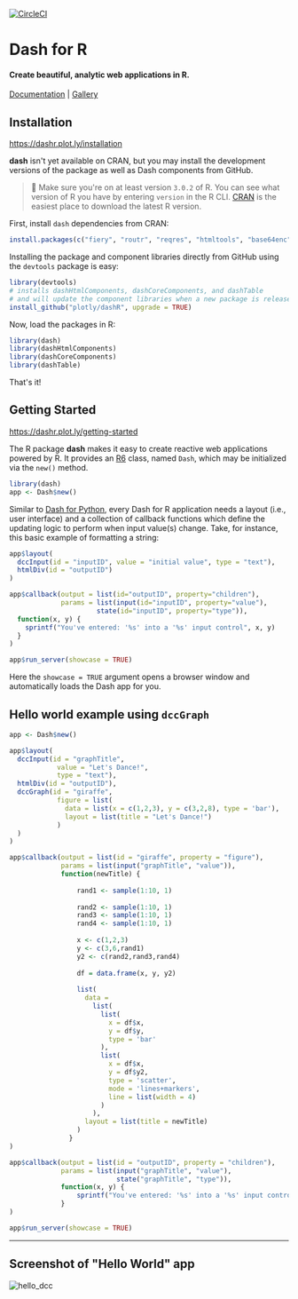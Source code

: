 [![CircleCI](https://circleci.com/gh/plotly/dashR/tree/dev.svg?style=svg)](https://circleci.com/gh/plotly/dashR/tree/dev)

# Dash for R

#### Create beautiful, analytic web applications in R.

[Documentation](https://dashr.plot.ly/) | [Gallery](https://dash-gallery.plotly.host/Portal/) 

## Installation

https://dashr.plot.ly/installation

**dash** isn't yet available on CRAN, but you may install the development versions of the package as well as Dash components from GitHub.

> 🛑 Make sure you're on at least version `3.0.2` of R. You can see what version of R you have by entering `version` in the R CLI. [CRAN](https://cran.r-project.org/bin/) is the easiest place to download the latest R version.

First, install `dash` dependencies from CRAN:
```r
install.packages(c("fiery", "routr", "reqres", "htmltools", "base64enc", "plotly", "mime", "crayon", "devtools"))
```

Installing the package and component libraries directly from GitHub using the `devtools` package is easy:

```r
library(devtools)
# installs dashHtmlComponents, dashCoreComponents, and dashTable
# and will update the component libraries when a new package is released
install_github("plotly/dashR", upgrade = TRUE)
```

Now, load the packages in R:

```r
library(dash)
library(dashHtmlComponents)
library(dashCoreComponents)
library(dashTable)
```

That's it!

## Getting Started

https://dashr.plot.ly/getting-started

The R package **dash** makes it easy to create reactive web applications powered by R. It provides an [R6](https://cran.r-project.org/web/packages/R6/index.html) class, named `Dash`, which may be initialized via the `new()` method.


```r
library(dash)
app <- Dash$new()
```

Similar to [Dash for Python](https://github.com/plotly/dash), every Dash for R application needs a layout (i.e., user interface) and a collection of callback functions which define the updating logic to perform when input value(s) change. Take, for instance, this basic example of formatting a string:

```r
app$layout(
  dccInput(id = "inputID", value = "initial value", type = "text"),
  htmlDiv(id = "outputID")
)

app$callback(output = list(id="outputID", property="children"), 
             params = list(input(id="inputID", property="value"),
                      state(id="inputID", property="type")), 
  function(x, y) {
    sprintf("You've entered: '%s' into a '%s' input control", x, y)
  }
)

app$run_server(showcase = TRUE)
```

Here the `showcase = TRUE` argument opens a browser window and automatically loads the Dash app for you.

## Hello world example using `dccGraph`

```r
app <- Dash$new()

app$layout(
  dccInput(id = "graphTitle", 
            value = "Let's Dance!", 
            type = "text"),
  htmlDiv(id = "outputID"),
  dccGraph(id = "giraffe",
            figure = list(
              data = list(x = c(1,2,3), y = c(3,2,8), type = 'bar'),
              layout = list(title = "Let's Dance!")
            )
  )
)

app$callback(output = list(id = "giraffe", property = "figure"), 
             params = list(input("graphTitle", "value")),     
             function(newTitle) {
                 
                 rand1 <- sample(1:10, 1)
                 
                 rand2 <- sample(1:10, 1)
                 rand3 <- sample(1:10, 1)
                 rand4 <- sample(1:10, 1)
                 
                 x <- c(1,2,3)
                 y <- c(3,6,rand1)
                 y2 <- c(rand2,rand3,rand4)
                 
                 df = data.frame(x, y, y2)
                 
                 list(
                   data = 
                     list(            
                       list(
                         x = df$x, 
                         y = df$y, 
                         type = 'bar'
                       ),
                       list(
                         x = df$x, 
                         y = df$y2, 
                         type = 'scatter',
                         mode = 'lines+markers',
                         line = list(width = 4)
                       )                
                     ),
                   layout = list(title = newTitle)
                 )
               }
)

app$callback(output = list(id = "outputID", property = "children"), 
             params = list(input("graphTitle", "value"),
                           state("graphTitle", "type")), 
             function(x, y) {
                 sprintf("You've entered: '%s' into a '%s' input control", x, y)
             }
)

app$run_server(showcase = TRUE)
```

---

## Screenshot of "Hello World" app

![hello_dcc](https://user-images.githubusercontent.com/9809798/55428329-df18be80-5556-11e9-8d21-c55250621cd6.gif)
